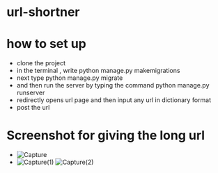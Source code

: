 # url-shortner
# how to set up <br/>
- clone the project <br/>
- in the terminal , write python manage.py makemigrations <br/>
- next type python manage.py migrate <br/>
- and then run the server by typing the command python manage.py runserver
- redirectly opens url page and then input any url in dictionary format
- post the url
# Screenshot for giving the long url
- ![Capture](https://user-images.githubusercontent.com/80028326/122885535-ccb81480-d35c-11eb-96da-d8993c2c6ea5.PNG)
- ![Capture(1)](https://user-images.githubusercontent.com/80028326/122885868-16a0fa80-d35d-11eb-856c-87fc22d1650c.PNG)
![Capture(2)](https://user-images.githubusercontent.com/80028326/122886016-36d0b980-d35d-11eb-8281-9ea195b64cdb.PNG)
